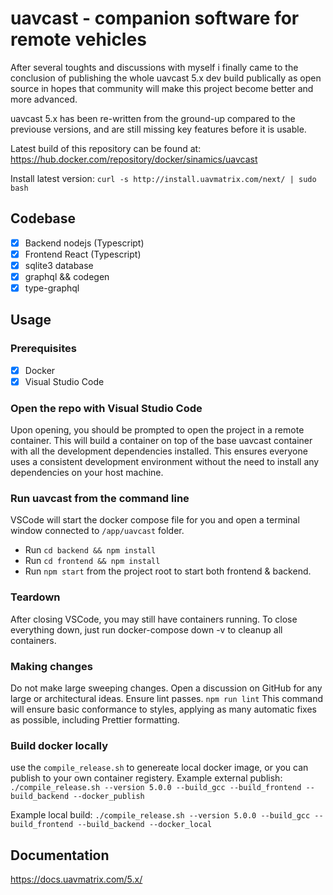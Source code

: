 # uavcast - companion software for remote vehicles

After several toughts and discussions with myself i finally came to the conclusion of publishing the whole uavcast 5.x dev build publically as open source in hopes that community will make this project become better and more advanced.

uavcast 5.x has been re-written from the ground-up compared to the previouse versions, and are still missing key features before it is usable.

Latest build of this repository can be found at:
https://hub.docker.com/repository/docker/sinamics/uavcast

Install latest version:
`curl -s http://install.uavmatrix.com/next/ | sudo bash`

## Codebase

- [x] Backend nodejs (Typescript)
- [x] Frontend React (Typescript)
- [x] sqlite3 database
- [x] graphql && codegen
- [x] type-graphql

## Usage

### Prerequisites

- [x] Docker
- [x] Visual Studio Code

### Open the repo with Visual Studio Code

Upon opening, you should be prompted to open the project in a remote container. This will build a container on top of the base uavcast container with all the development dependencies installed. This ensures everyone uses a consistent development environment without the need to install any dependencies on your host machine.

### Run uavcast from the command line

VSCode will start the docker compose file for you and open a terminal window connected to `/app/uavcast` folder.

- Run `cd backend && npm install`
- Run `cd frontend && npm install`
- Run `npm start` from the project root to start both frontend & backend.

### Teardown

After closing VSCode, you may still have containers running. To close everything down, just run docker-compose down -v to cleanup all containers.

### Making changes

Do not make large sweeping changes. Open a discussion on GitHub for any large or architectural ideas.
Ensure lint passes. `npm run lint` This command will ensure basic conformance to styles, applying as many automatic fixes as possible, including Prettier formatting.

### Build docker locally

use the `compile_release.sh` to genereate local docker image, or you can publish to your own container registery.
Example external publish:
`./compile_release.sh --version 5.0.0 --build_gcc --build_frontend --build_backend --docker_publish`

Example local build:
`./compile_release.sh --version 5.0.0 --build_gcc --build_frontend --build_backend --docker_local`

## Documentation

https://docs.uavmatrix.com/5.x/
